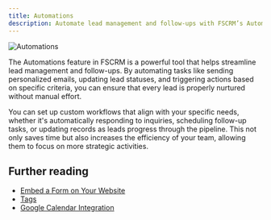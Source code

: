 ```yaml
---
title: Automations
description: Automate lead management and follow-ups with FSCRM’s Automations feature.
---
```


![Automations](/features/fscrm-automations-feature.webp)

The Automations feature in FSCRM is a powerful tool that helps streamline lead management and follow-ups. By automating tasks like sending personalized emails, updating lead statuses, and triggering actions based on specific criteria, you can ensure that every lead is properly nurtured without manual effort.

You can set up custom workflows that align with your specific needs, whether it's automatically responding to inquiries, scheduling follow-up tasks, or updating records as leads progress through the pipeline. This not only saves time but also increases the efficiency of your team, allowing them to focus on more strategic activities.

## Further reading

- [Embed a Form on Your Website](/guides/embed-form)
- [Tags](/features/tags)
- [Google Calendar Integration](/integrations/google-calendar)
